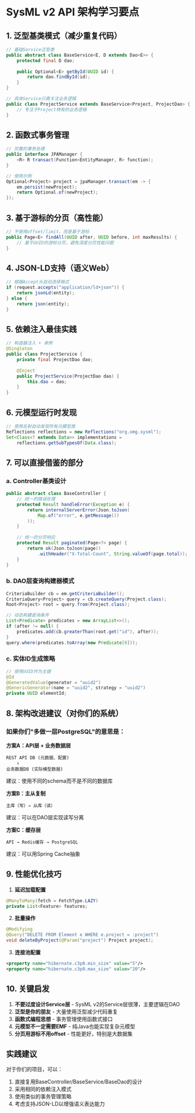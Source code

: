 # SysML v2 API 架构学习要点

## 1. 泛型基类模式（减少重复代码）

```java
// 基础Service泛型类
public abstract class BaseService<E, D extends Dao<E>> {
    protected final D dao;
    
    public Optional<E> getById(UUID id) {
        return dao.findById(id);
    }
}

// 具体Service只需关注业务逻辑
public class ProjectService extends BaseService<Project, ProjectDao> {
    // 专注于Project特有的业务逻辑
}
```

## 2. 函数式事务管理

```java
// 优雅的事务处理
public interface JPAManager {
    <R> R transact(Function<EntityManager, R> function);
}

// 使用示例
Optional<Project> project = jpaManager.transact(em -> {
    em.persist(newProject);
    return Optional.of(newProject);
});
```

## 3. 基于游标的分页（高性能）

```java
// 不使用offset/limit，而是基于游标
public Page<E> findAll(UUID after, UUID before, int maxResults) {
    // 基于UUID的游标分页，避免深度分页性能问题
}
```

## 4. JSON-LD支持（语义Web）

```java
// 根据Accept头自动选择格式
if (request.accepts("application/ld+json")) {
    return jsonLd(entity);
} else {
    return json(entity);
}
```

## 5. 依赖注入最佳实践

```java
// 构造器注入 + 单例
@Singleton
public class ProjectService {
    private final ProjectDao dao;
    
    @Inject
    public ProjectService(ProjectDao dao) {
        this.dao = dao;
    }
}
```

## 6. 元模型运行时发现

```java
// 使用反射自动发现所有元模型类
Reflections reflections = new Reflections("org.omg.sysml");
Set<Class<? extends Data>> implementations = 
    reflections.getSubTypesOf(Data.class);
```

## 7. 可以直接借鉴的部分

### a. Controller基类设计
```java
public abstract class BaseController {
    // 统一的错误处理
    protected Result handleError(Exception e) {
        return internalServerError(Json.toJson(
            Map.of("error", e.getMessage())
        ));
    }
    
    // 统一的分页响应
    protected Result paginated(Page<?> page) {
        return ok(Json.toJson(page))
            .withHeader("X-Total-Count", String.valueOf(page.total));
    }
}
```

### b. DAO层查询构建器模式
```java
CriteriaBuilder cb = em.getCriteriaBuilder();
CriteriaQuery<Project> query = cb.createQuery(Project.class);
Root<Project> root = query.from(Project.class);

// 动态构建查询条件
List<Predicate> predicates = new ArrayList<>();
if (after != null) {
    predicates.add(cb.greaterThan(root.get("id"), after));
}
query.where(predicates.toArray(new Predicate[0]));
```

### c. 实体ID生成策略
```java
// 使用UUID作为主键
@Id
@GeneratedValue(generator = "uuid2")
@GenericGenerator(name = "uuid2", strategy = "uuid2")
private UUID elementId;
```

## 8. 架构改进建议（对你们的系统）

### 如果你们"多做一层PostgreSQL"的意思是：

**方案A：API层 + 业务数据层**
```
REST API DB (元数据、配置)
    ↓
业务数据DB (实际模型数据)
```
建议：使用不同的schema而不是不同的数据库

**方案B：主从复制**
```
主库（写）→ 从库（读）
```
建议：可以在DAO层实现读写分离

**方案C：缓存层**
```
API → Redis缓存 → PostgreSQL
```
建议：可以用Spring Cache抽象

## 9. 性能优化技巧

1. **延迟加载配置**
```java
@ManyToMany(fetch = FetchType.LAZY)
private List<Feature> features;
```

2. **批量操作**
```java
@Modifying
@Query("DELETE FROM Element e WHERE e.project = :project")
void deleteByProject(@Param("project") Project project);
```

3. **连接池配置**
```xml
<property name="hibernate.c3p0.min_size" value="5"/>
<property name="hibernate.c3p0.max_size" value="20"/>
```

## 10. 关键启发

1. **不要过度设计Service层** - SysML v2的Service层很薄，主要逻辑在DAO
2. **泛型是你的朋友** - 大量使用泛型减少代码重复
3. **函数式编程思想** - 事务管理使用函数式接口
4. **元模型不一定需要EMF** - 纯Java也能实现复杂元模型
5. **分页用游标不用offset** - 性能更好，特别是大数据集

## 实践建议

对于你们的项目，可以：
1. 直接复用BaseController/BaseService/BaseDao的设计
2. 采用相同的依赖注入模式
3. 使用类似的事务管理策略
4. 考虑支持JSON-LD以增强语义表达能力